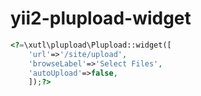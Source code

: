 # yii2-plupload-widget
```php
<?=\xutl\plupload\Plupload::widget([
    'url'=>'/site/upload',
    'browseLabel'=>'Select Files',
    'autoUpload'=>false,
    ]);?>
```

